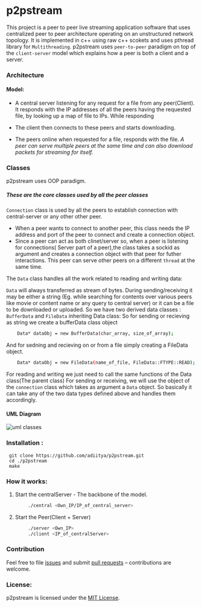 # p2pstream
This project is a peer to peer live streaming application software that uses centralized peer to
peer architecture operating on an unstructured network topology. It is implemented in c++ using raw c++ scokets and uses pthread library for `Multithreading`.
p2pstream uses `peer-to-peer` paradigm on top of the `client-server` model which explains how a peer is both a client and a server. 
### Architecture
#### Model: 
* A central server listening for any request for a file from any peer(Client). It responds with the IP addresses of all the peers having the requested file, by looking up a map of file to IPs. While responding 

* The client then connects to these peers and starts downloading. 

* The peers online when requested for a file, responds with the file. _A peer can serve multiple peers at the same time and can also download packets for streaming for itself._

### Classes
p2pstream uses OOP paradigm.

##### These are the core classes used by all the peer classes
`Connection` class is used by all the peers to establish connection with central-server or any other other peer. 
* When a peer wants to connect to another peer, this class needs the IP address and port of the peer to connect and create a connection object. 
* Since a peer can act as both clinet/server so,  when a peer is listening for connections( Server part of a peer),the class takes a sockid as argument and creates a connection object with that peer for futher interactions. This peer can serve other peers on a different `thread` at the same time.

The `Data` class handles all the work related to reading and writing data:

`Data` will always transferred as stream of bytes. During sending/receiving it may be either a string (Eg. while searching for contents over various peers like movie or content name or any query to central server) or it can be a file to be downloaded or uploaded. 
So we have two derived data classes : `BufferData` and `FileData` inheriting Data class: 
So for sending or recieving as string we create a bufferData class object
```sh 
	Data* dataObj = new BufferData(char_array, size_of_array);
```
And for sedning and recieving on or from a file simply creating a FileData object.
```sh 
    Data* dataObj = new FileData(name_of_file, FileData::FTYPE::READ);
```
For reading and writing we just need to call the same functions of the Data class(The parent class)
For sending or receiving, we will use the object of the `connection` class which takes as argument a `Data` object. So basically it can take any of the two data types defined above and handles them accordingly.

#### UML Diagram
![uml classes](http://i.imgur.com/EI1FBSZ.jpg)

### Installation : 
	 git clone https://github.com/adiitya/p2pstream.git
	 cd ./p2pstream
	 make
### How it works: 
1. Start the centralServer - The backbone of the model.
```sh
        ./central <Own_IP/IP_of_central_server>
```
2. Start the Peer(Client + Server)
```sh
		./server <Own_IP>
		./client <IP_of_centralServer>
```		

### Contribution
Feel free to file [issues](https://github.com/adiitya/p2pstream/issues) and submit [pull requests](https://github.com/adiitya/p2pstream/pulls) – contributions are welcome.

### License:
p2pstream is licensed under the [MIT License](aditya.mit-license.org).